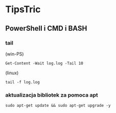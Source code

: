 # TipsTric

## PowerShell i CMD i BASH

### tail
 (win-PS)

    Get-Content -Wait log.log -Tail 10 

(linux)

    tail -f log.log

###  aktualizacja bibliotek za pomoca apt
    sudo apt-get update && sudo apt-get upgrade -y
